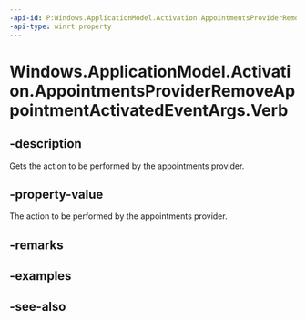 ```yaml
---
-api-id: P:Windows.ApplicationModel.Activation.AppointmentsProviderRemoveAppointmentActivatedEventArgs.Verb
-api-type: winrt property
---
```


<!-- Property syntax
public string Verb { get; }
-->

# Windows.ApplicationModel.Activation.AppointmentsProviderRemoveAppointmentActivatedEventArgs.Verb

## -description
Gets the action to be performed by the appointments provider.

## -property-value
The action to be performed by the appointments provider.

## -remarks

## -examples

## -see-also
